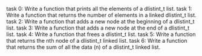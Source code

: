 task 0: Write a function that prints all the elements of a dlistint_t list.
task 1: Write a function that returns the number of elements in a linked dlistint_t list.
task 2: Write a function that adds a new node at the beginning of a dlistint_t list.
task 3: Write a function that adds a new node at the end of a dlistint_t list.
task 4: Write a function that frees a dlistint_t list.
task 5: Write a function that returns the nth node of a dlistint_t linked list.
task 6: Write a function that returns the sum of all the data (n) of a dlistint_t linked list.
